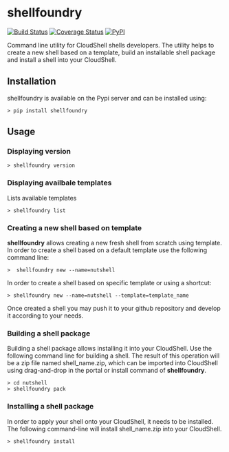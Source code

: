 # shellfoundry
[![Build Status](https://travis-ci.org/QualiSystems/shellfoundry.svg?branch=develop)](https://travis-ci.org/QualiSystems/shellfoundry) [![Coverage Status](https://coveralls.io/repos/github/QualiSystems/shellfoundry/badge.svg?branch=develop)](https://coveralls.io/github/QualiSystems/shellfoundry?branch=develop) [![PyPI](https://img.shields.io/pypi/dm/shellfoundry.svg?maxAge=2592000)]()

Command line utility for CloudShell shells developers. The utility helps to create a new shell based on a template,
build an installable shell package and install a shell into your CloudShell.

## Installation

shellfoundry is available on the Pypi server and can be installed using:

```batch
> pip install shellfoundry
```

## Usage

### Displaying version
```batch 
> shellfoundry version
```

### Displaying availbale templates
Lists available templates
```batch 
> shellfoundry list
```

### Creating a new shell based on template
**shellfoundry** allows creating a new fresh shell from scratch using template. In order to create a shell based on a default template use the following command line:
```batch
>  shellfoundry new --name=nutshell
```

In order to create a shell based on specific template
or using a shortcut:
```batch
> shellfoundry new --name=nutshell --template=template_name
```
Once created a shell you may push it to your github repository and develop it according to your needs.

### Building a shell package
Building a shell package allows installing it into your CloudShell. Use the following command line for building a shell.
The result of this operation will be a zip file named shell_name.zip, which can be imported into CloudShell using
drag-and-drop in the portal or install command of **shellfoundry**.

```batch
> cd nutshell
> shellfoundry pack 
```

### Installing a shell package
In order to apply your shell onto your CloudShell, it needs to be installed. The following command-line will install
shell_name.zip into your CloudShell.

```batch
> shellfoundry install
```

